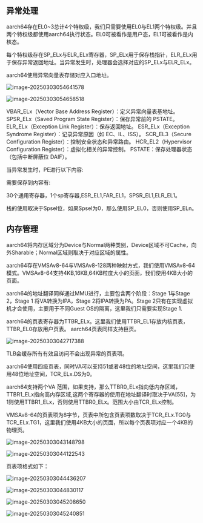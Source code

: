 
## 异常处理

aarch64存在EL0~3总计4个特权级，我们只需要使用EL0与EL1两个特权级。并且两个特权级都使用aarch64执行状态。EL0可被看作是用户态，EL1可被看作是内核态。

每个特权级存在SP_ELx与ELR_ELx寄存器，SP_ELx用于保存栈指针，ELR_ELx用于保存异常返回地址。当异常发生时，处理器会选择对应的SP_ELx与ELR_ELx。

aarch64使用异常向量表存储对应入口地址。

![image-20250303054641578](https://lonelywatch-1306651324.cos.ap-beijing.myqcloud.com/image-20250303054641578.png)

![image-20250303054658518](https://lonelywatch-1306651324.cos.ap-beijing.myqcloud.com/image-20250303054658518.png)

VBAR_ELx（Vector Base Address Register）：定义异常向量表基地址。
SPSR_ELx（Saved Program State Register）：保存异常前的 PSTATE。
ELR_ELx（Exception Link Register）：保存返回地址。
ESR_ELx（Exception Syndrome Register）：记录异常原因（如 EC、IL、ISS）。
SCR_EL3（Secure Configuration Register）：控制安全状态和异常路由。
HCR_EL2（Hypervisor Configuration Register）：虚拟化相关的异常控制。
PSTATE：保存处理器状态（包括中断屏蔽位 DAIF）。


当异常发生时，PE进行以下内容:

需要保存到内容有:

30个通用寄存器，1个sp寄存器,ESR_EL1,FAR_EL1，SPSR_EL1,ELR_EL1。

栈的使用取决于Spsel位，如果Spsel为0，那么使用SP_EL0，否则使用SP_ELn。

## 内存管理

aarch64将内存区域分为Device与Normal两种类别，Device区域不可Cache，向外Sharable；Normal区域则取决于对应区域的属性。

aarch64存在VMSAv8-64与VMSAv8-128两种映射方式，我们使用VMSAv8-64模式。VMSAv8-64支持4KB,16KB,64KB粒度大小的页面，我们使用4KB大小的页面。

aarch64的地址翻译同样通过MMU进行，主要包含两个阶段：Stage 1与Stage 2，Stage 1 将VA转换为IPA，Stage 2将IPA转换为PA。Stage 2只有在实现虚拟机才会使用，主要用于不同Guest OS的隔离，这里我们只需要实现Stage 1.

aarch64的页表寄存器为TTBR_ELx。这里我们使用TTBR_EL1存放内核页表，TTBR_EL0存放用户页表。 aarch64页表同样支持巨页。

![image-20250303042717388](https://lonelywatch-1306651324.cos.ap-beijing.myqcloud.com/image-20250303042717388.png)

TLB会缓存所有有效且访问不会出现异常的页表项。

aarch64使用四级页表，同时VA可以支持51或者48位的地址空间，这里我们只使用48位地址空间，TCR_ELx.DS为0。

aarch64支持两个VA 范围，如果支持，那么TTBR0_ELx指向低内存区域，TTBR1_ELx指向高内存区域,这两个寄存器的使用在地址翻译时取决于VA[55]，为1则使用TTBR1_ELx，否则使用TTBR0_ELx。范围大小由TCR_ELx控制。

VMSAv8-64的页表项为8字节，页表中所包含页表项数取决于TCR_ELx.TG0与TCR_ELx.TG1，这里我们使用4KB大小的页面，所以每个页表项对应一个4KB的物理页。


![image-20250303043148798](https://lonelywatch-1306651324.cos.ap-beijing.myqcloud.com/image-20250303043148798.png)

![image-20250303044122543](https://lonelywatch-1306651324.cos.ap-beijing.myqcloud.com/image-20250303044122543.png)


页表项格式如下：

![image-20250303044436207](https://lonelywatch-1306651324.cos.ap-beijing.myqcloud.com/image-20250303044436207.png)

![image-20250303044830117](https://lonelywatch-1306651324.cos.ap-beijing.myqcloud.com/image-20250303044830117.png)

![image-20250303045208650](https://lonelywatch-1306651324.cos.ap-beijing.myqcloud.com/image-20250303045208650.png)

![image-20250303045240851](https://lonelywatch-1306651324.cos.ap-beijing.myqcloud.com/image-20250303045240851.png)